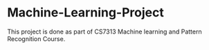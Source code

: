 # Machine-Learning-Project

This project is done as part of CS7313 Machine learning and Pattern Recognition Course.

